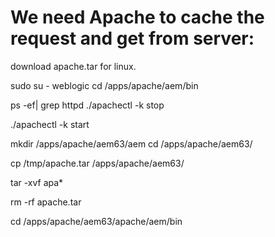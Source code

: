 We need Apache to cache the request and get from server:
========================================================

download apache.tar for linux.


sudo su - weblogic 
cd /apps/apache/aem/bin


ps -ef| grep httpd 
./apachectl -k stop 

./apachectl -k start

mkdir /apps/apache/aem63/aem
cd /apps/apache/aem63/

cp /tmp/apache.tar  /apps/apache/aem63/


tar -xvf apa* 

rm -rf apache.tar

cd /apps/apache/aem63/apache/aem/bin

